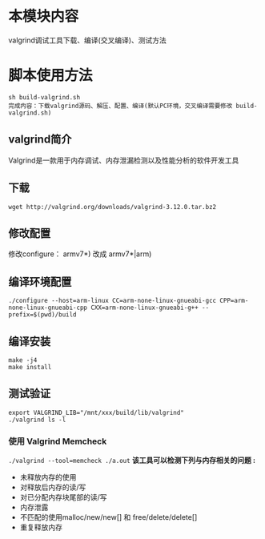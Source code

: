 
# 本模块内容
valgrind调试工具下载、编译(交叉编译)、测试方法

# 脚本使用方法
```
sh build-valgrind.sh
完成内容：下载valgrind源码、解压、配置、编译(默认PC环境，交叉编译需要修改 build-valgrind.sh)  
```

## valgrind简介
Valgrind是一款用于内存调试、内存泄漏检测以及性能分析的软件开发工具

## 下载
```
wget http://valgrind.org/downloads/valgrind-3.12.0.tar.bz2
```

## 修改配置
修改configure： armv7*) 改成 armv7*|arm)

## 编译环境配置
```
./configure --host=arm-linux CC=arm-none-linux-gnueabi-gcc CPP=arm-none-linux-gnueabi-cpp CXX=arm-none-linux-gnueabi-g++ --prefix=$(pwd)/build
```

## 编译安装
```
make -j4
make install
```

## 测试验证
```
export VALGRIND_LIB="/mnt/xxx/build/lib/valgrind"
./valgrind ls -l
```
### 使用 Valgrind Memcheck
`./valgrind --tool=memcheck ./a.out`
**该工具可以检测下列与内存相关的问题 :**
* 未释放内存的使用
* 对释放后内存的读/写
* 对已分配内存块尾部的读/写
* 内存泄露
* 不匹配的使用malloc/new/new[] 和 free/delete/delete[]
* 重复释放内存



